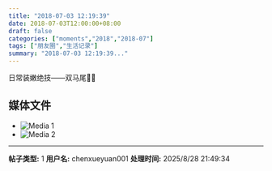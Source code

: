 ```yaml
---
title: "2018-07-03 12:19:39"
date: 2018-07-03T12:00:00+08:00
draft: false
categories: ["moments","2018","2018-07"]
tags: ["朋友圈","生活记录"]
summary: "2018-07-03 12:19:39..."
---
```


日常装嫩绝技——双马尾👧🏻

## 媒体文件

- ![Media 1](/Moments/photos/2018-07-03/201807031219390.jpg)
- ![Media 2](/Moments/photos/2018-07-03/201807031219391.jpg)

---

**帖子类型:** 1
**用户名:** chenxueyuan001
**处理时间:** 2025/8/28 21:49:34